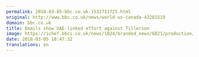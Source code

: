```yaml
---
permalink: 2018-03-05-bbc.co.uk-1532711725.html
original: http://www.bbc.co.uk/news/world-us-canada-43281519
domain: bbc.co.uk
title: Emails show UAE-linked effort against Tillerson
image: https://ichef.bbci.co.uk/news/1024/branded_news/6D21/production/_100273972_mediaitem100273306.jpg
date: 2018-03-05 18:47:32
translations: en
---
```


